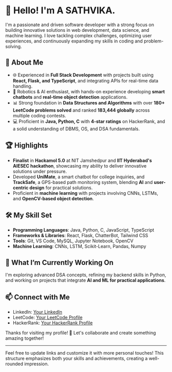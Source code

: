 # 👋 Hello! I'm A SATHVIKA.

I'm a passionate and driven software developer with a strong focus on building innovative solutions in web development, data science, and machine learning. I love tackling complex challenges, optimizing user experiences, and continuously expanding my skills in coding and problem-solving. 

## 🚀 About Me

- 🌐 Experienced in **Full Stack Development** with projects built using **React, Flask, and TypeScript**, and integrating APIs for real-time data handling.
- 🤖 Robotics & AI enthusiast, with hands-on experience developing **smart chatbots** and **real-time object detection** applications.
- 📊 Strong foundation in **Data Structures and Algorithms** with over **180+ LeetCode problems solved** and ranked **183,444 globally** across multiple coding contests.
- 💻 Proficient in **Java, Python, C** with **4-star ratings** on HackerRank, and a solid understanding of DBMS, OS, and DSA fundamentals.

## 🏆 Highlights

- **Finalist** in **Hackamol 5.0** at NIT Jamshedpur and **IIT Hyderabad's AIESEC hackathon**, showcasing my ability to deliver innovative solutions under pressure.
- Developed **UniMate**, a smart chatbot for college inquiries, and **TrackSafe**, a GPS-based path monitoring system, blending **AI** and **user-centric design** for practical solutions.
- Proficient in **machine learning** with projects involving CNNs, LSTMs, and **OpenCV-based object detection**.

## 🛠️ My Skill Set
- **Programming Languages**: Java, Python, C, JavaScript, TypeScript
- **Frameworks & Libraries**: React, Flask, ChatterBot, Tailwind CSS
- **Tools**: Git, VS Code, MySQL, Jupyter Notebook, OpenCV
- **Machine Learning**: CNNs, LSTM, Scikit-Learn, Pandas, Numpy

## 🌱 What I’m Currently Working On
I'm exploring advanced DSA concepts, refining my backend skills in Python, and working on projects that integrate **AI and ML for practical applications**.

## 📫 Connect with Me
- LinkedIn: [Your LinkedIn](#)
- LeetCode: [Your LeetCode Profile](#)
- HackerRank: [Your HackerRank Profile](#)

Thanks for visiting my profile! 🚀 Let's collaborate and create something amazing together!

--- 

Feel free to update links and customize it with more personal touches! This structure emphasizes both your skills and achievements, creating a well-rounded impression.
